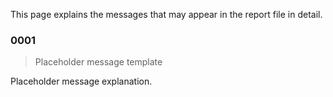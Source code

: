 This page explains the messages that may appear in the report file in detail.

### 0001
> Placeholder message template

Placeholder message explanation.